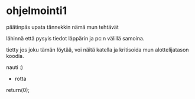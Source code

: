 # ohjelmointi1
päätinpäs upata tännekkin nämä mun tehtävät

lähinnä että pysyis tiedot läppärin ja pc:n välillä samoina.

tietty jos joku tämän löytää, voi näitä katella ja kritisoida mun alottelijatason koodia.

nauti :)
- rotta

return(0);
